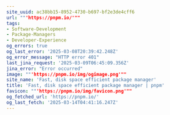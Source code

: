 ```yaml
---
site_uuid: ac38bb15-8952-4730-b697-bf2e3de4cff6
url: ""'https://pnpm.io/'""
tags:
- Software-Development
- Package-Managers
- Developer-Experience
og_errors: true
og_last_error: '2025-03-08T20:39:42.248Z'
og_error_message: "HTTP error 401"
last_jina_request: '2025-03-09T06:45:09.356Z'
jina_error: "Error occurred"
image: ""'https://pnpm.io/img/ogimage.png'""
site_name: 'Fast, disk space efficient package manager'
title: 'Fast, disk space efficient package manager | pnpm'
favicon: ""'https://pnpm.io/img/favicon.png'""
og_fetched_url: 'https://pnpm.io/'
og_last_fetch: '2025-03-14T04:41:16.247Z'
---
```


